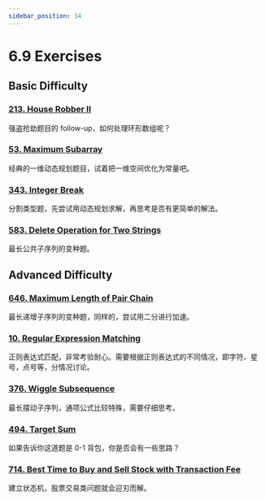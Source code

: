 ```yaml
---
sidebar_position: 34
---
```


# 6.9 Exercises

## Basic Difficulty

### [213. House Robber II](https://leetcode.com/problems/house-robber-ii/)

强盗抢劫题目的 follow-up，如何处理环形数组呢？

### [53. Maximum Subarray](https://leetcode.com/problems/maximum-subarray/)

经典的一维动态规划题目，试着把一维空间优化为常量吧。

### [343. Integer Break](https://leetcode.com/problems/integer-break/)

分割类型题，先尝试用动态规划求解，再思考是否有更简单的解法。

### [583. Delete Operation for Two Strings](https://leetcode.com/problems/delete-operation-for-two-strings/)

最长公共子序列的变种题。

## Advanced Difficulty

### [646. Maximum Length of Pair Chain](https://leetcode.com/problems/maximum-length-of-pair-chain/)

最长递增子序列的变种题，同样的，尝试用二分进行加速。

### [10. Regular Expression Matching](https://leetcode.com/problems/regular-expression-matching/)

正则表达式匹配，非常考验耐心。需要根据正则表达式的不同情况，即字符、星号，点号等，分情况讨论。

### [376. Wiggle Subsequence](https://leetcode.com/problems/wiggle-subsequence/)

最长摆动子序列，通项公式比较特殊，需要仔细思考。

### [494. Target Sum](https://leetcode.com/problems/target-sum/)

如果告诉你这道题是 0-1 背包，你是否会有一些思路？

### [714. Best Time to Buy and Sell Stock with Transaction Fee](https://leetcode.com/problems/best-time-to-buy-and-sell-stock-with-transaction-fee/)

建立状态机，股票交易类问题就会迎刃而解。